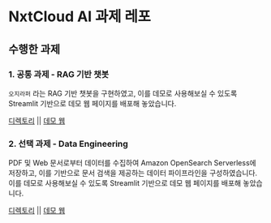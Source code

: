 # NxtCloud AI 과제 레포

## 수행한 과제
### 1. 공통 과제 - RAG 기반 챗봇
`오지라퍼` 라는 RAG 기반 챗봇을 구현하였고, 이를 데모로 사용해보실 수 있도록 Streamlit 기반으로 데모 웹 페이지를 배포해 놓았습니다. 

[디렉토리](/0-langchain-chatbot/)  ||   [데모 웹](http://43.203.147.152:8501/)
### 2. 선택 과제 - Data Engineering
PDF 및 Web 문서로부터 데이터를 수집하여 Amazon OpenSearch Serverless에 저장하고, 이를 기반으로 문서 검색을 제공하는 데이터 파이프라인을 구성하였습니다. 이를 데모로 사용해보실 수 있도록 Streamlit 기반으로 데모 웹 페이지를 배포해 놓았습니다.

[디렉토리](/2-data-engineering/)  ||   [데모 웹](http://43.203.147.152:8502/)